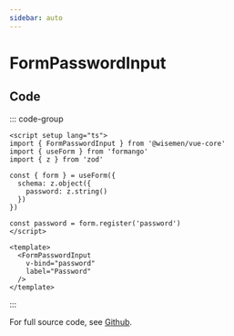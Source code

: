 ```yaml
---
sidebar: auto
---
```



# FormPasswordInput

<!-- @include: ./form-password-input-meta.md -->

## Code

::: code-group
```vue [Usage]
<script setup lang="ts">
import { FormPasswordInput } from '@wisemen/vue-core'
import { useForm } from 'formango'
import { z } from 'zod'

const { form } = useForm({
  schema: z.object({
    password: z.string()
  })
})

const password = form.register('password')
</script>

<template>
  <FormPasswordInput 
    v-bind="password" 
    label="Password"
  />
</template>
```
:::

For full source code, see [Github](https://github.com/wisemen-digital/vue-core/blob/main/packages/components/src/components/input/FormPasswordInput.vue).
